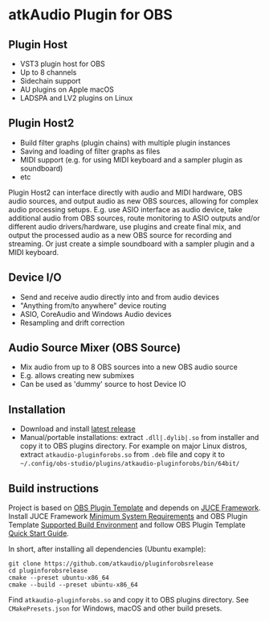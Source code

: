 # atkAudio Plugin for OBS

## Plugin Host
- VST3 plugin host for OBS
- Up to 8 channels
- Sidechain support
- AU plugins on Apple macOS
- LADSPA and LV2 plugins on Linux

## Plugin Host2
- Build filter graphs (plugin chains) with multiple plugin instances
- Saving and loading of filter graphs as files
- MIDI support (e.g. for using MIDI keyboard and a sampler plugin as soundboard)
- etc

Plugin Host2 can interface directly with audio and MIDI hardware, OBS audio sources, and output audio as new OBS sources, allowing for complex audio processing setups. E.g. use ASIO interface as audio device, take additional audio from OBS sources, route monitoring to ASIO outputs and/or different audio drivers/hardware, use plugins and create final mix, and output the processed audio as a new OBS source for recording and streaming. Or just create a simple soundboard with a sampler plugin and a MIDI keyboard.

## Device I/O
- Send and receive audio directly into and from audio devices
- "Anything from/to anywhere" device routing
- ASIO, CoreAudio and Windows Audio devices
- Resampling and drift correction

## Audio Source Mixer (OBS Source)
- Mix audio from up to 8 OBS sources into a new OBS audio source
- E.g. allows creating new submixes
- Can be used as 'dummy' source to host Device IO 

## Installation
- Download and install [latest release](https://github.com/atkAudio/PluginForObsRelease/releases/latest)
- Manual/portable installations: extract `.dll|.dylib|.so` from installer and copy it to OBS plugins directory. For example on major Linux distros, extract `atkaudio-pluginforobs.so` from `.deb` file and copy it to `~/.config/obs-studio/plugins/atkaudio-pluginforobs/bin/64bit/`

## Build instructions
Project is based on [OBS Plugin Template](https://github.com/obsproject/obs-plugintemplate) and depends on [JUCE Framework](https://github.com/juce-framework/JUCE). Install JUCE Framework [Minimum System Requirements](https://github.com/juce-framework/JUCE#minimum-system-requirements) and OBS Plugin Template [Supported Build Environment](https://github.com/obsproject/obs-plugintemplate#supported-build-environments) and follow OBS Plugin Template [Quick Start Guide](https://github.com/obsproject/obs-plugintemplate/wiki/Quick-Start-Guide).

In short, after installing all dependencies (Ubuntu example):
```
git clone https://github.com/atkaudio/pluginforobsrelease
cd pluginforobsrelease
cmake --preset ubuntu-x86_64
cmake --build --preset ubuntu-x86_64 
```
Find `atkaudio-pluginforobs.so` and copy it to OBS plugins directory. 
See `CMakePresets.json` for Windows, macOS and other build presets.
